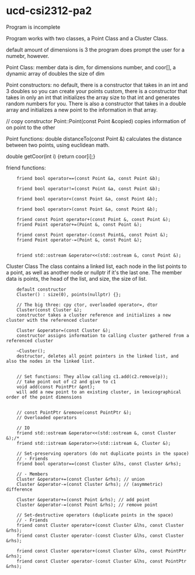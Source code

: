 # ucd-csi2312-pa2
Program is incomplete

Program works with two classes, a Point Class and a Cluster Class.

default amount of dimensions is 3
the program does prompt the user for a numebr, however. 

Point Class:
member data is dim, for dimensions number, and coor[], a dynamic array of doubles the size of dim



Point constructors:
no default, there is a constructor that takes in an int and 3 doubles so you can create your points custom, 
there is a constructor that takes in only an int that initializes the array size to that int and generates
random numbers for you.
There is also a constructor that takes in a double array and initializes a new point to the information in that array.

// copy constructor
Point::Point(const Point &copied)
copies information of on point to the other

Point functions:
double distanceTo(const Point &)
calculates the distance between two points, using euclidean math.

double getCoor(int i) {return coor[i];}

friend functions:

        friend bool operator==(const Point &a, const Point &b);

        friend bool operator!=(const Point &a, const Point &b);

        friend bool operator<(const Point &a, const Point &b);

        friend bool operator>(const Point &a, const Point &b);

        friend const Point operator+(const Point &, const Point &);
        friend Point operator+=(Point &, const Point &);

        friend const Point operator-(const Point&, const Point &);
        friend Point operator-=(Point &, const Point &);


        friend std::ostream &operator<<(std::ostream &, const Point &);
        
Cluster Class
The class contains a linked list, each node in the list points to a point, as well as another node or nullptr
if it's the last one.
The member data is points, the head of the list, and size, the size of list.



        default constructor
        Cluster() : size(0), points(nullptr) {};
   
        // The big three: cpy ctor, overloaded operator=, dtor
        Cluster(const Cluster &);
        constructor takes a cluster reference and initializes a new cluster with the referenced cluster
        
        Cluster &operator=(const Cluster &);
        constructor assigns information to calling cluster gathered from a referenced cluster
        
        ~Cluster();
        destructor, deletes all point pointers in the linked list, and also the nodes in the linked list. 
        

        // Set functions: They allow calling c1.add(c2.remove(p));
        // take point out of c2 and give to c1
        void add(const PointPtr &pnt);
        will add a new point to an existing cluster, in lexicographical order of the point dimensions
        

        // const PointPtr &remove(const PointPtr &);
        // Overloaded operators

        // IO
        friend std::ostream &operator<<(std::ostream &, const Cluster &);/*
        friend std::istream &operator>>(std::istream &, Cluster &);

        // Set-preserving operators (do not duplicate points in the space)
        // - Friends
        friend bool operator==(const Cluster &lhs, const Cluster &rhs);

        // - Members
        Cluster &operator+=(const Cluster &rhs); // union
        Cluster &operator-=(const Cluster &rhs); // (asymmetric) difference

        Cluster &operator+=(const Point &rhs); // add point
        Cluster &operator-=(const Point &rhs); // remove point

        // Set-destructive operators (duplicate points in the space)
        // - Friends
        friend const Cluster operator+(const Cluster &lhs, const Cluster &rhs);
        friend const Cluster operator-(const Cluster &lhs, const Cluster &rhs);

        friend const Cluster operator+(const Cluster &lhs, const PointPtr &rhs);
        friend const Cluster operator-(const Cluster &lhs, const PointPtr &rhs);
    
